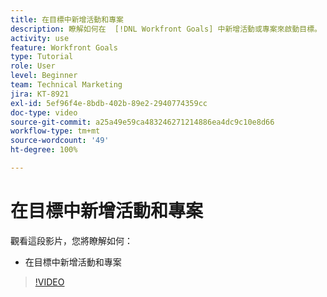 ```yaml
---
title: 在目標中新增活動和專案
description: 瞭解如何在  [!DNL Workfront Goals] 中新增活動或專案來啟動目標。
activity: use
feature: Workfront Goals
type: Tutorial
role: User
level: Beginner
team: Technical Marketing
jira: KT-8921
exl-id: 5ef96f4e-8bdb-402b-89e2-2940774359cc
doc-type: video
source-git-commit: a25a49e59ca483246271214886ea4dc9c10e8d66
workflow-type: tm+mt
source-wordcount: '49'
ht-degree: 100%

---
```


# 在目標中新增活動和專案

觀看這段影片，您將瞭解如何：

* 在目標中新增活動和專案

>[!VIDEO](https://video.tv.adobe.com/v/335193/?quality=12&learn=on)
